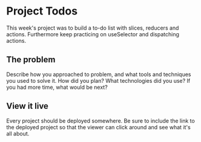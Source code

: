# Project Todos

This week's project was to build a to-do list with slices, reducers and actions. Furthermore keep practicing on useSelector and dispatching actions. 

## The problem

Describe how you approached to problem, and what tools and techniques you used to solve it. How did you plan? What technologies did you use? If you had more time, what would be next?


## View it live

Every project should be deployed somewhere. Be sure to include the link to the deployed project so that the viewer can click around and see what it's all about.
